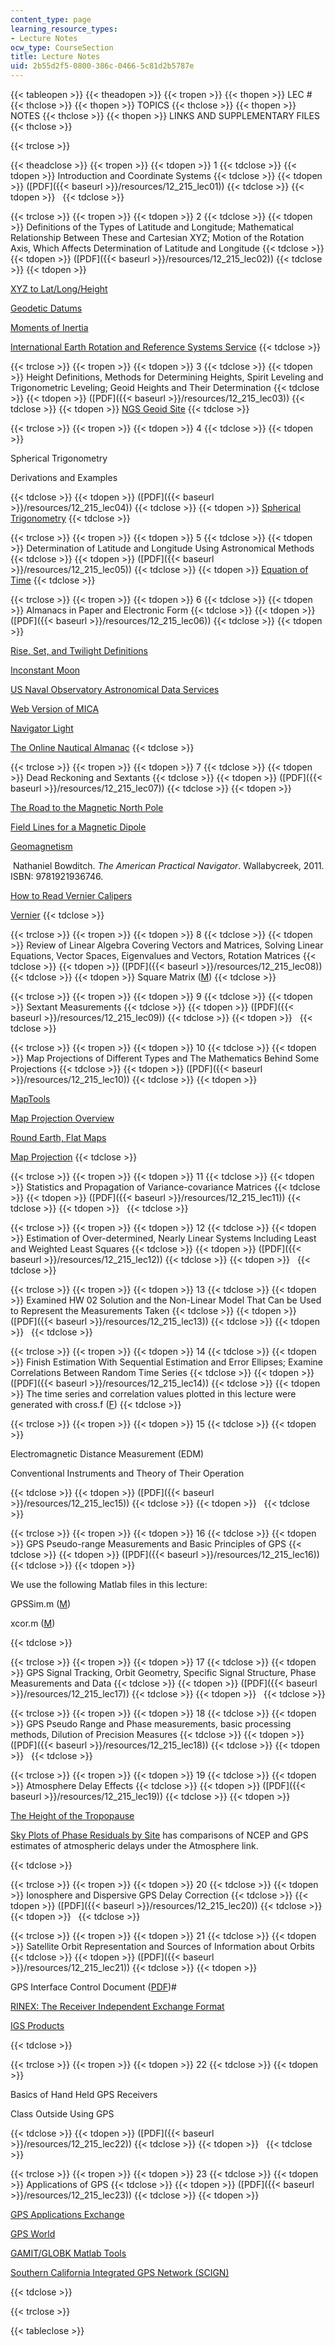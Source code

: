 ```yaml
---
content_type: page
learning_resource_types:
- Lecture Notes
ocw_type: CourseSection
title: Lecture Notes
uid: 2b55d2f5-0800-386c-0466-5c81d2b5787e
---
```


{{< tableopen >}}
{{< theadopen >}}
{{< tropen >}}
{{< thopen >}}
LEC #
{{< thclose >}}
{{< thopen >}}
TOPICS
{{< thclose >}}
{{< thopen >}}
NOTES
{{< thclose >}}
{{< thopen >}}
LINKS AND SUPPLEMENTARY FILES
{{< thclose >}}

{{< trclose >}}

{{< theadclose >}}
{{< tropen >}}
{{< tdopen >}}
1
{{< tdclose >}}
{{< tdopen >}}
Introduction and Coordinate Systems
{{< tdclose >}}
{{< tdopen >}}
([PDF]({{< baseurl >}}/resources/12_215_lec01))
{{< tdclose >}}
{{< tdopen >}}
 
{{< tdclose >}}

{{< trclose >}}
{{< tropen >}}
{{< tdopen >}}
2
{{< tdclose >}}
{{< tdopen >}}
Definitions of the Types of Latitude and Longitude; Mathematical Relationship Between These and Cartesian XYZ; Motion of the Rotation Axis, Which Affects Determination of Latitude and Longitude
{{< tdclose >}}
{{< tdopen >}}
([PDF]({{< baseurl >}}/resources/12_215_lec02))
{{< tdclose >}}
{{< tdopen >}}


[XYZ to Lat/Long/Height](https://www.oc.nps.edu/oc2902w/coord/llhxyz.htm?source=post_page---------------------------)

[Geodetic Datums](https://www.e-education.psu.edu/geog862/book/export/html/1669)

[Moments of Inertia](http://hyperphysics.phy-astr.gsu.edu/hbase/mi.html)

[International Earth Rotation and Reference Systems Service](http://www.iers.org/)
{{< tdclose >}}

{{< trclose >}}
{{< tropen >}}
{{< tdopen >}}
3
{{< tdclose >}}
{{< tdopen >}}
Height Definitions, Methods for Determining Heights, Spirit Leveling and Trigonometric Leveling; Geoid Heights and Their Determination
{{< tdclose >}}
{{< tdopen >}}
([PDF]({{< baseurl >}}/resources/12_215_lec03))
{{< tdclose >}}
{{< tdopen >}}
[NGS Geoid Site](http://www.ngs.noaa.gov/cgi-bin/GEOID_STUFF/geoid99_prompt1.prl)
{{< tdclose >}}

{{< trclose >}}
{{< tropen >}}
{{< tdopen >}}
4
{{< tdclose >}}
{{< tdopen >}}


Spherical Trigonometry

Derivations and Examples


{{< tdclose >}}
{{< tdopen >}}
([PDF]({{< baseurl >}}/resources/12_215_lec04))
{{< tdclose >}}
{{< tdopen >}}
[Spherical Trigonometry](http://mathworld.wolfram.com/SphericalTrigonometry.html)
{{< tdclose >}}

{{< trclose >}}
{{< tropen >}}
{{< tdopen >}}
5
{{< tdclose >}}
{{< tdopen >}}
Determination of Latitude and Longitude Using Astronomical Methods
{{< tdclose >}}
{{< tdopen >}}
([PDF]({{< baseurl >}}/resources/12_215_lec05))
{{< tdclose >}}
{{< tdopen >}}
[Equation of Time](http://www.astronomynotes.com/nakedeye/s9.htm)
{{< tdclose >}}

{{< trclose >}}
{{< tropen >}}
{{< tdopen >}}
6
{{< tdclose >}}
{{< tdopen >}}
Almanacs in Paper and Electronic Form
{{< tdclose >}}
{{< tdopen >}}
([PDF]({{< baseurl >}}/resources/12_215_lec06))
{{< tdclose >}}
{{< tdopen >}}


[Rise, Set, and Twilight Definitions](http://www.usno.navy.mil/USNO/astronomical-applications/astronomical-information-center/rise-set-twi-defs)

[Inconstant Moon](http://www.fourmilab.ch/earthview/moon_ap_per.html)

[US Naval Observatory Astronomical Data Services](http://www.usno.navy.mil/USNO/astronomical-applications/data-services)

[Web Version of MICA](http://www.usno.navy.mil/USNO/astronomical-applications/software-products/mica)

[Navigator Light](http://www.tecepe.com.br/nav/inav_c11.htm)

[The Online Nautical Almanac](http://www.tecepe.com.br/scripts/AlmanacPagesISAPI.isa)
{{< tdclose >}}

{{< trclose >}}
{{< tropen >}}
{{< tdopen >}}
7
{{< tdclose >}}
{{< tdopen >}}
Dead Reckoning and Sextants
{{< tdclose >}}
{{< tdopen >}}
([PDF]({{< baseurl >}}/resources/12_215_lec07))
{{< tdclose >}}
{{< tdopen >}}


[The Road to the Magnetic North Pole](http://geo.phys.uit.no/articl/roadto.html)

[Field Lines for a Magnetic Dipole](http://www.mathpages.com/home/kmath694/kmath694.htm)

[Geomagnetism](https://www.nature.com/subjects/geomagnetism)

 Nathaniel Bowditch. _The American Practical Navigator_. Wallabycreek, 2011. ISBN: 9781921936746.

[How to Read Vernier Calipers](http://www.phy.ntnu.edu.tw/ntnujava/index.php?topic=52)

[Vernier](http://www.tpub.com/math1/7e.htm)
{{< tdclose >}}

{{< trclose >}}
{{< tropen >}}
{{< tdopen >}}
8
{{< tdclose >}}
{{< tdopen >}}
Review of Linear Algebra Covering Vectors and Matrices, Solving Linear Equations, Vector Spaces, Eigenvalues and Vectors, Rotation Matrices
{{< tdclose >}}
{{< tdopen >}}
([PDF]({{< baseurl >}}/resources/12_215_lec08))
{{< tdclose >}}
{{< tdopen >}}
Square Matrix ([M](http://web.mit.edu/18.06/www/Course-Info/Mfiles/slu.m))
{{< tdclose >}}

{{< trclose >}}
{{< tropen >}}
{{< tdopen >}}
9
{{< tdclose >}}
{{< tdopen >}}
Sextant Measurements
{{< tdclose >}}
{{< tdopen >}}
([PDF]({{< baseurl >}}/resources/12_215_lec09))
{{< tdclose >}}
{{< tdopen >}}
 
{{< tdclose >}}

{{< trclose >}}
{{< tropen >}}
{{< tdopen >}}
10
{{< tdclose >}}
{{< tdopen >}}
Map Projections of Different Types and The Mathematics Behind Some Projections
{{< tdclose >}}
{{< tdopen >}}
([PDF]({{< baseurl >}}/resources/12_215_lec10))
{{< tdclose >}}
{{< tdopen >}}


[MapTools](http://www.maptools.com/UsingUTM/)

[Map Projection Overview](https://gisgeography.com/map-projections/)

[Round Earth, Flat Maps](https://www.axismaps.com/guide/general/map-projections/)

[Map Projection](http://mathworld.wolfram.com/MapProjection.html)
{{< tdclose >}}

{{< trclose >}}
{{< tropen >}}
{{< tdopen >}}
11
{{< tdclose >}}
{{< tdopen >}}
Statistics and Propagation of Variance-covariance Matrices
{{< tdclose >}}
{{< tdopen >}}
([PDF]({{< baseurl >}}/resources/12_215_lec11))
{{< tdclose >}}
{{< tdopen >}}
 
{{< tdclose >}}

{{< trclose >}}
{{< tropen >}}
{{< tdopen >}}
12
{{< tdclose >}}
{{< tdopen >}}
Estimation of Over-determined, Nearly Linear Systems Including Least and Weighted Least Squares
{{< tdclose >}}
{{< tdopen >}}
([PDF]({{< baseurl >}}/resources/12_215_lec12))
{{< tdclose >}}
{{< tdopen >}}
 
{{< tdclose >}}

{{< trclose >}}
{{< tropen >}}
{{< tdopen >}}
13
{{< tdclose >}}
{{< tdopen >}}
Examined HW 02 Solution and the Non-Linear Model That Can be Used to Represent the Measurements Taken
{{< tdclose >}}
{{< tdopen >}}
([PDF]({{< baseurl >}}/resources/12_215_lec13))
{{< tdclose >}}
{{< tdopen >}}
 
{{< tdclose >}}

{{< trclose >}}
{{< tropen >}}
{{< tdopen >}}
14
{{< tdclose >}}
{{< tdopen >}}
Finish Estimation With Sequential Estimation and Error Ellipses; Examine Correlations Between Random Time Series
{{< tdclose >}}
{{< tdopen >}}
([PDF]({{< baseurl >}}/resources/12_215_lec14))
{{< tdclose >}}
{{< tdopen >}}
The time series and correlation values plotted in this lecture were generated with cross.f ([F](/courses/earth-atmospheric-and-planetary-sciences/12-215-modern-navigation-fall-2006/lecture-notes/cross.f))
{{< tdclose >}}

{{< trclose >}}
{{< tropen >}}
{{< tdopen >}}
15
{{< tdclose >}}
{{< tdopen >}}


Electromagnetic Distance Measurement (EDM)

Conventional Instruments and Theory of Their Operation


{{< tdclose >}}
{{< tdopen >}}
([PDF]({{< baseurl >}}/resources/12_215_lec15))
{{< tdclose >}}
{{< tdopen >}}
 
{{< tdclose >}}

{{< trclose >}}
{{< tropen >}}
{{< tdopen >}}
16
{{< tdclose >}}
{{< tdopen >}}
GPS Pseudo-range Measurements and Basic Principles of GPS
{{< tdclose >}}
{{< tdopen >}}
([PDF]({{< baseurl >}}/resources/12_215_lec16))
{{< tdclose >}}
{{< tdopen >}}


We use the following Matlab files in this lecture:

GPSSim.m ([M](/courses/earth-atmospheric-and-planetary-sciences/12-215-modern-navigation-fall-2006/lecture-notes/GPSSim.m))

xcor.m ([M](/courses/earth-atmospheric-and-planetary-sciences/12-215-modern-navigation-fall-2006/lecture-notes/xcor.m))


{{< tdclose >}}

{{< trclose >}}
{{< tropen >}}
{{< tdopen >}}
17
{{< tdclose >}}
{{< tdopen >}}
GPS Signal Tracking, Orbit Geometry, Specific Signal Structure, Phase Measurements and Data
{{< tdclose >}}
{{< tdopen >}}
([PDF]({{< baseurl >}}/resources/12_215_lec17))
{{< tdclose >}}
{{< tdopen >}}
 
{{< tdclose >}}

{{< trclose >}}
{{< tropen >}}
{{< tdopen >}}
18
{{< tdclose >}}
{{< tdopen >}}
GPS Pseudo Range and Phase measurements, basic processing methods, Dilution of Precision Measures
{{< tdclose >}}
{{< tdopen >}}
([PDF]({{< baseurl >}}/resources/12_215_lec18))
{{< tdclose >}}
{{< tdopen >}}
 
{{< tdclose >}}

{{< trclose >}}
{{< tropen >}}
{{< tdopen >}}
19
{{< tdclose >}}
{{< tdopen >}}
Atmosphere Delay Effects
{{< tdclose >}}
{{< tdopen >}}
([PDF]({{< baseurl >}}/resources/12_215_lec19))
{{< tdclose >}}
{{< tdopen >}}


[The Height of the Tropopause](http://www-das.uwyo.edu/~geerts/cwx/notes/chap01/tropo.html)

[Sky Plots of Phase Residuals by Site](http://geoweb.mit.edu/~tah/cont98g/sky.html) has comparisons of NCEP and GPS estimates of atmospheric delays under the Atmosphere link.


{{< tdclose >}}

{{< trclose >}}
{{< tropen >}}
{{< tdopen >}}
20
{{< tdclose >}}
{{< tdopen >}}
Ionosphere and Dispersive GPS Delay Correction
{{< tdclose >}}
{{< tdopen >}}
([PDF]({{< baseurl >}}/resources/12_215_lec20))
{{< tdclose >}}
{{< tdopen >}}
 
{{< tdclose >}}

{{< trclose >}}
{{< tropen >}}
{{< tdopen >}}
21
{{< tdclose >}}
{{< tdopen >}}
Satellite Orbit Representation and Sources of Information about Orbits
{{< tdclose >}}
{{< tdopen >}}
([PDF]({{< baseurl >}}/resources/12_215_lec21))
{{< tdclose >}}
{{< tdopen >}}


GPS Interface Control Document ([PDF](http://geoweb.mit.edu/~tah/icd200c123.pdf))#

[RINEX: The Receiver Independent Exchange Format](http://www.gisresources.com/rinex-receiver-independent-exchange-format/)

[IGS Products](http://www.igs.org/products)


{{< tdclose >}}

{{< trclose >}}
{{< tropen >}}
{{< tdopen >}}
22
{{< tdclose >}}
{{< tdopen >}}


Basics of Hand Held GPS Receivers

Class Outside Using GPS


{{< tdclose >}}
{{< tdopen >}}
([PDF]({{< baseurl >}}/resources/12_215_lec22))
{{< tdclose >}}
{{< tdopen >}}
 
{{< tdclose >}}

{{< trclose >}}
{{< tropen >}}
{{< tdopen >}}
23
{{< tdclose >}}
{{< tdopen >}}
Applications of GPS
{{< tdclose >}}
{{< tdopen >}}
([PDF]({{< baseurl >}}/resources/12_215_lec23))
{{< tdclose >}}
{{< tdopen >}}


[GPS Applications Exchange](http://www.gps.gov/applications/timing/)

[GPS World](http://www.gpsworld.com/gpsworld/)

[GAMIT/GLOBK Matlab Tools](http://geoweb.mit.edu/~tah/GGMatlab/)

[Southern California Integrated GPS Network (SCIGN)](http://www.scign.org/)


{{< tdclose >}}

{{< trclose >}}

{{< tableclose >}}